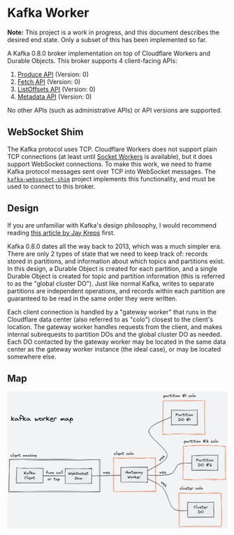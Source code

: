 # Kafka Worker

**Note:** This project is a work in progress, and this document describes the desired end state. Only a subset of this has been implemented so far.

A Kafka 0.8.0 broker implementation on top of Cloudflare Workers and Durable Objects. This broker supports 4 client-facing APIs:

1. [Produce API](https://kafka.apache.org/protocol.html#The_Messages_Produce) (Version: 0)
2. [Fetch API](https://kafka.apache.org/protocol.html#The_Messages_Fetch) (Version: 0)
3. [ListOffsets API](https://kafka.apache.org/protocol.html#The_Messages_ListOffsets) (Version: 0)
4. [Metadata API](https://kafka.apache.org/protocol.html#The_Messages_Metadata) (Version: 0)

No other APIs (such as administrative APIs) or API versions are supported.

## WebSocket Shim

The Kafka protocol uses TCP. Cloudflare Workers does not support plain TCP connections (at least until [Socket Workers](https://blog.cloudflare.com/introducing-socket-workers/) is available), but it does support WebSocket connections. To make this work, we need to frame Kafka protocol messages sent over TCP into WebSocket messages. The [`kafka-websocket-shim`](https://github.com/maxwellpeterson/kafka-websocket-shim) project implements this functionality, and must be used to connect to this broker.

## Design

If you are unfamiliar with Kafka's design philosophy, I would recommend reading [this article by Jay Kreps](https://engineering.linkedin.com/distributed-systems/log-what-every-software-engineer-should-know-about-real-time-datas-unifying) first.

Kafka 0.8.0 dates all the way back to 2013, which was a much simpler era. There are only 2 types of state that we need to keep track of: records stored in partitions, and information about which topics and partitions exist. In this design, a Durable Object is created for each partition, and a single Durable Object is created for topic and partition information (this is referred to as the "global cluster DO"). Just like normal Kafka, writes to separate partitions are independent operations, and records within each partition are guaranteed to be read in the same order they were written.

Each client connection is handled by a "gateway worker" that runs in the Cloudflare data center (also referred to as "colo") closest to the client's location. The gateway worker handles requests from the client, and makes internal subrequests to partition DOs and the global cluster DO as needed. Each DO contacted by the gateway worker may be located in the same data center as the gateway worker instance (the ideal case), or may be located somewhere else.

## Map

![kafka worker map](map.png)
